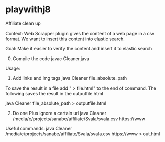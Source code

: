 # playwithj8
Affiliate clean up

Context: Web Scrapper plugin gives the content of a web page in a csv format. We want to insert this content into elastic search. 

Goal: Make it easier to verify the content and insert it to elastic search


0) Compile the code
javac Cleaner.java

Usage:

1) Add links and img tags 
java Cleaner file_absolute_path 

To save the result in a file add " > file.html" to the end of command. The following saves the result in the outputfile.html

java Cleaner file_absolute_path > outputfile.html

2) Do one Plus ignore a certain url
java Cleaner /media/c/projects/sanabe/affiliate/Svala/svala.csv https://www



Useful commands:
java Cleaner /media/c/projects/sanabe/affiliate/Svala/svala.csv https://www > out.html

